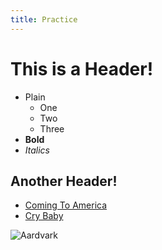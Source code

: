 ```yaml
---
title: Practice
---
```

# This is a Header!

* Plain
	* One
	* Two
	* Three
* __Bold__
* _Italics_

## Another Header!

* [Coming To America](http://en.wikipedia.org/wiki/Coming_to_America)
* [Cry Baby](http://en.wikipedia.org/wiki/Cry-Baby)

![Aardvark](http://www.aardvark.co.uk/media/aardvark1.jpg)